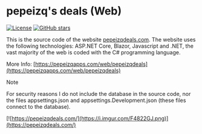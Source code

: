 # pepeizq's deals (Web)
[![License](https://img.shields.io/github/license/pepeizq/pepeizqs-deals-web.svg)](LICENSE)
[![GitHub stars](https://img.shields.io/github/stars/pepeizq/pepeizqs-deals-web?style=social)](https://github.com/pepeizq/pepeizqs-deals-web/stargazers)

This is the source code of the website [pepeizqdeals.com](https://pepeizqdeals.com/). The website uses the following technologies: ASP.NET Core, Blazor, Javascript and .NET, the vast majority of the web is coded with the C# programming language.

More Info:
[https://pepeizqapps.com/web/pepeizqdeals](https://pepeizqapps.com/web/pepeizqdeals)

> [!NOTE]
> For security reasons I do not include the database in the source code, nor the files appsettings.json and appsettings.Development.json (these files connect to the database).

[![https://pepeizqdeals.com/](https://i.imgur.com/F4822GJ.png)](https://pepeizqdeals.com/)
